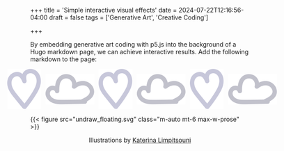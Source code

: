 +++
title = 'Simple interactive visual effects'
date = 2024-07-22T12:16:56-04:00
draft = false
tags = ['Generative Art', 'Creative Coding']

+++

By embedding generative art coding with p5.js into the background of a Hugo markdown page, we can achieve interactive results. Add the following markdown to the page:


<div style="display: flex; justify-content: center; align-items: center;">
    <img src="undraw_heart.svg" alt="Heart" style="margin-left: 10px;">
    <img src="undraw_cloud.svg" alt="Cloud" style="margin-left: 10px;">
    <img src="undraw_heart.svg" alt="Heart" style="margin-left: 10px;">
    <img src="undraw_cloud.svg" alt="Cloud" style="margin-left: 10px;">
    <img src="undraw_heart.svg" alt="Heart" style="margin-left: 10px;">
   <img src="undraw_cloud.svg" alt="Cloud" style="margin-left: 10px;">
</div>

{{< figure src="undraw_floating.svg" class="m-auto mt-6 max-w-prose" >}}


<p style="text-align: center;">
    Illustrations by <a href="https://ninalimpi.com/">Katerina Limpitsouni</a>
</p>

<script src="https://cdn.jsdelivr.net/npm/p5@1.4.0/lib/p5.js"></script> <!-- load p5.js from CDN--> 
<script src="/js/particles.js"></script> <!-- this will pick our script  -->




